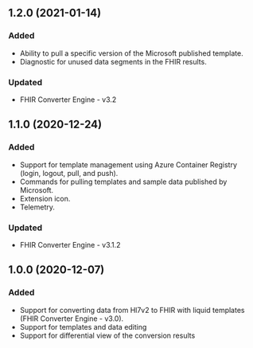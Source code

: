 ## 1.2.0 (2021-01-14)
### Added
* Ability to pull a specific version of the Microsoft published template.
* Diagnostic for unused data segments in the FHIR results.

### Updated
* FHIR Converter Engine - v3.2

## 1.1.0 (2020-12-24)
### Added
* Support for template management using Azure Container Registry (login, logout, pull, and push).
* Commands for pulling templates and sample data published by Microsoft.
* Extension icon.
* Telemetry.

### Updated
* FHIR Converter Engine - v3.1.2

## 1.0.0 (2020-12-07)
### Added
* Support for converting data from Hl7v2 to FHIR with liquid templates (FHIR Converter Engine - v3.0).
* Support for templates and data editing
* Support for differential view of the conversion results
